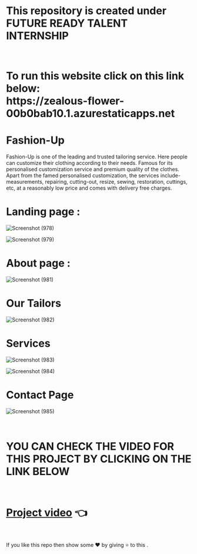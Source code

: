 # This repository is created under  FUTURE READY TALENT INTERNSHIP 
<br>
<h1>
To run this website  click on this link below: <br>
https://zealous-flower-00b0bab10.1.azurestaticapps.net
</h1>

#  Fashion-Up 

Fashion-Up is one of the leading and trusted tailoring service. Here people can customize their clothing according to their needs. Famous for its personalised customization service and premium quality of the clothes. Apart from the famed personalised customization, the services include- measurements, repairing, cutting-out, resize, sewing, restoration, cuttings, etc, at a reasonably low price and comes with delivery free charges.

# Landing page : 

![Screenshot (978)](https://user-images.githubusercontent.com/90104572/176832416-e54143e6-6cab-427b-a79c-5102824e2cde.png)

![Screenshot (979)](https://user-images.githubusercontent.com/90104572/176832561-2d966145-7acd-4b45-83b4-0c492f00229e.png)


# About page :

![Screenshot (981)](https://user-images.githubusercontent.com/90104572/176832602-55aa7417-cea7-498b-b1bc-15f1a48c4f83.png)

# Our Tailors

![Screenshot (982)](https://user-images.githubusercontent.com/90104572/176832698-7d9bb568-6163-4eea-8e47-2151ff5babd2.png)


# Services 

![Screenshot (983)](https://user-images.githubusercontent.com/90104572/176832781-0c8e5551-4142-46d0-844d-92e74d5f73bb.png)

![Screenshot (984)](https://user-images.githubusercontent.com/90104572/176832822-d71371bb-f0a0-4240-985f-95c7b7b25819.png)


# Contact Page 

![Screenshot (985)](https://user-images.githubusercontent.com/90104572/176832949-b8716243-8a7f-42f4-b5ad-e4de38b211f1.png)


<br>

# YOU CAN CHECK THE VIDEO FOR THIS PROJECT BY CLICKING ON THE LINK BELOW
<br>

# [Project video](https://youtu.be/oj-5cx7IAtk)  👈

<br>

If you like this repo  then  show some ❤️ by giving ⭐ to this  . 
